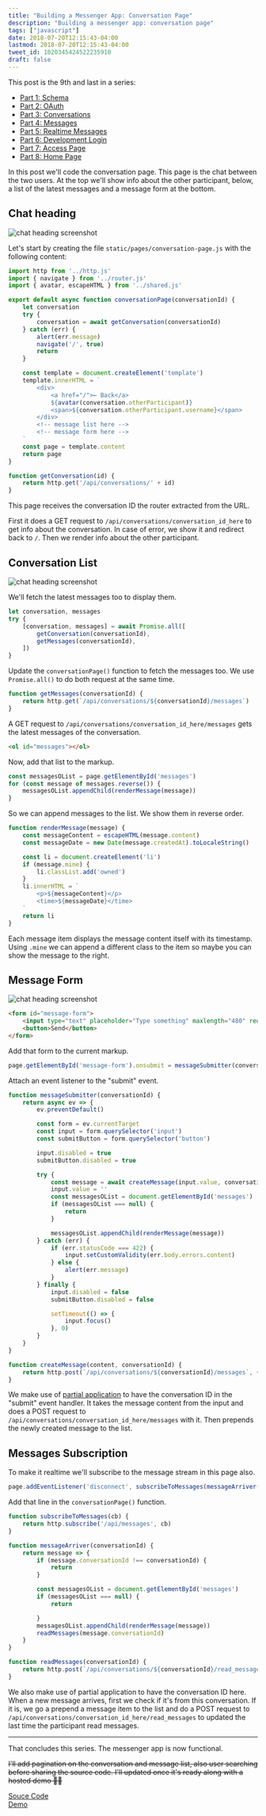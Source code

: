 ```yaml
---
title: "Building a Messenger App: Conversation Page"
description: "Building a messenger app: conversation page"
tags: ["javascript"]
date: 2018-07-20T12:15:43-04:00
lastmod: 2018-07-20T12:15:43-04:00
tweet_id: 1020345424522235910
draft: false
---
```


This post is the 9th and last in a series:

- [Part 1: Schema](/posts/go-messenger-schema/)
- [Part 2: OAuth](/posts/go-messenger-oauth/)
- [Part 3: Conversations](/posts/go-messenger-conversations/)
- [Part 4: Messages](/posts/go-messenger-messages/)
- [Part 5: Realtime Messages](/posts/go-messenger-realtime-messages/)
- [Part 6: Development Login](/posts/go-messenger-dev-login/)
- [Part 7: Access Page](/posts/go-messenger-access-page/)
- [Part 8: Home Page](/posts/go-messenger-home-page/)

In this post we'll code the conversation page. This page is the chat between the two users. At the top we'll show info about the other participant, below, a list of the latest messages and a message form at the bottom.

## Chat heading

![chat heading screenshot](/img/go-messenger-conversation-page/heading.png)

Let's start by creating the file `static/pages/conversation-page.js` with the following content:

```js
import http from '../http.js'
import { navigate } from '../router.js'
import { avatar, escapeHTML } from '../shared.js'

export default async function conversationPage(conversationId) {
    let conversation
    try {
        conversation = await getConversation(conversationId)
    } catch (err) {
        alert(err.message)
        navigate('/', true)
        return
    }

    const template = document.createElement('template')
    template.innerHTML = `
        <div>
            <a href="/">← Back</a>
            ${avatar(conversation.otherParticipant)}
            <span>${conversation.otherParticipant.username}</span>
        </div>
        <!-- message list here -->
        <!-- message form here -->
    `
    const page = template.content
    return page
}

function getConversation(id) {
    return http.get('/api/conversations/' + id)
}
```

This page receives the conversation ID the router extracted from the URL.

First it does a GET request to `/api/conversations/conversation_id_here` to get info about the conversation. In case of error, we show it and redirect back to `/`. Then we render info about the other participant.

## Conversation List

![chat heading screenshot](/img/go-messenger-conversation-page/list.png)

We'll fetch the latest messages too to display them.

```js
let conversation, messages
try {
    [conversation, messages] = await Promise.all([
        getConversation(conversationId),
        getMessages(conversationId),
    ])
}
```

Update the `conversationPage()` function to fetch the messages too. We use `Promise.all()` to do both request at the same time.

```js
function getMessages(conversationId) {
    return http.get(`/api/conversations/${conversationId}/messages`)
}
```

A GET request to `/api/conversations/conversation_id_here/messages` gets the latest messages of the conversation.

```html
<ol id="messages"></ol>
```

Now, add that list to the markup.

```js
const messagesOList = page.getElementById('messages')
for (const message of messages.reverse()) {
    messagesOList.appendChild(renderMessage(message))
}
```

So we can append messages to the list. We show them in reverse order.

```js
function renderMessage(message) {
    const messageContent = escapeHTML(message.content)
    const messageDate = new Date(message.createdAt).toLocaleString()

    const li = document.createElement('li')
    if (message.mine) {
        li.classList.add('owned')
    }
    li.innerHTML = `
        <p>${messageContent}</p>
        <time>${messageDate}</time>
    `
    return li
}
```

Each message item displays the message content itself with its timestamp. Using `.mine` we can append a different class to the item so maybe you can show the message to the right.

## Message Form

![chat heading screenshot](/img/go-messenger-conversation-page/form.png)

```html
<form id="message-form">
    <input type="text" placeholder="Type something" maxlength="480" required>
    <button>Send</button>
</form>
```

Add that form to the current markup.

```js
page.getElementById('message-form').onsubmit = messageSubmitter(conversationId)
```

Attach an event listener to the "submit" event.

```js
function messageSubmitter(conversationId) {
    return async ev => {
        ev.preventDefault()

        const form = ev.currentTarget
        const input = form.querySelector('input')
        const submitButton = form.querySelector('button')

        input.disabled = true
        submitButton.disabled = true

        try {
            const message = await createMessage(input.value, conversationId)
            input.value = ''
            const messagesOList = document.getElementById('messages')
            if (messagesOList === null) {
                return
            }

            messagesOList.appendChild(renderMessage(message))
        } catch (err) {
            if (err.statusCode === 422) {
                input.setCustomValidity(err.body.errors.content)
            } else {
                alert(err.message)
            }
        } finally {
            input.disabled = false
            submitButton.disabled = false

            setTimeout(() => {
                input.focus()
            }, 0)
        }
    }
}

function createMessage(content, conversationId) {
    return http.post(`/api/conversations/${conversationId}/messages`, { content })
}
```

We make use of [partial application](https://en.wikipedia.org/wiki/Partial_application) to have the conversation ID in the "submit" event handler. It takes the message content from the input and does a POST request to `/api/conversations/conversation_id_here/messages` with it. Then prepends the newly created message to the list.

## Messages Subscription

To make it realtime we'll subscribe to the message stream in this page also.

```js
page.addEventListener('disconnect', subscribeToMessages(messageArriver(conversationId)))
```

Add that line in the `conversationPage()` function.

```js
function subscribeToMessages(cb) {
    return http.subscribe('/api/messages', cb)
}

function messageArriver(conversationId) {
    return message => {
        if (message.conversationId !== conversationId) {
            return
        }

        const messagesOList = document.getElementById('messages')
        if (messagesOList === null) {
            return

        }
        messagesOList.appendChild(renderMessage(message))
        readMessages(message.conversationId)
    }
}

function readMessages(conversationId) {
    return http.post(`/api/conversations/${conversationId}/read_messages`)
}
```

We also make use of partial application to have the conversation ID here.
<br>
When a new message arrives, first we check if it's from this conversation. If it is, we go a prepend a message item to the list and do a POST request to `/api/conversations/conversation_id_here/read_messages` to updated the last time the participant read messages.

---

That concludes this series. The messenger app is now functional.

~~I'll add pagination on the conversation and message list, also user searching before sharing the source code. I'll updated once it's ready along with a hosted demo 👨‍💻~~

[Souce Code](https://github.com/nicolasparada/go-messenger-demo)
<br>
[Demo](https://go-messenger-demo.herokuapp.com/)
